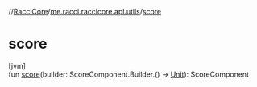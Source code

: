 //[RacciCore](../../index.md)/[me.racci.raccicore.api.utils](index.md)/[score](score.md)

# score

[jvm]\
fun [score](score.md)(builder: ScoreComponent.Builder.() -&gt; [Unit](https://kotlinlang.org/api/latest/jvm/stdlib/kotlin/-unit/index.html)): ScoreComponent
